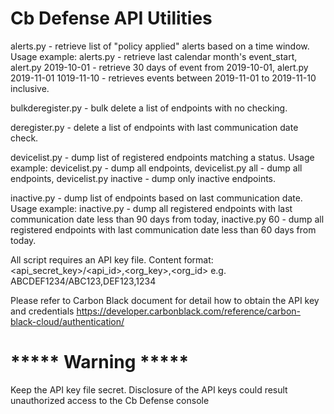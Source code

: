 # Cb Defense API Utilities

alerts.py - retrieve list of "policy applied" alerts based on a time window. 
  Usage example: 
  alerts.py - retrieve last calendar month's event_start,
  alert.py 2019-10-01 - retrieve 30 days of event from 2019-10-01,
  alert.py 2019-11-01 1019-11-10 - retrieves events between 2019-11-01 to 2019-11-10 inclusive.

bulkderegister.py - bulk delete a list of endpoints with no checking.

deregister.py - delete a list of endpoints with last communication date check.

devicelist.py - dump list of registered endpoints matching a status. 
  Usage example: 
  devicelist.py - dump all endpoints, 
  devicelist.py all -  dump all endpoints, 
  devicelist.py inactive - dump only inactive endpoints.

inactive.py - dump list of endpoints based on last communication date. 
  Usage example: 
  inactive.py - dump all registered endpoints with last communication date less than 90 days from today, 
  inactive.py 60 - dump all registered endpoints with last communication date less than 60 days from today.

All script requires an API key file.
Content format: <api_secret_key>/<api_id>,<org_key>,<org_id>
e.g. ABCDEF1234/ABC123,DEF123,1234

Please refer to Carbon Black document for detail how to obtain the API key and credentials
https://developer.carbonblack.com/reference/carbon-black-cloud/authentication/

# ***** Warning *****
Keep the API key file secret. Disclosure of the API keys could result unauthorized access to the Cb Defense console
